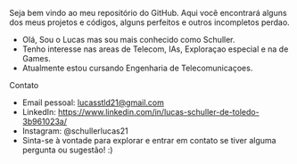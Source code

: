 Seja bem vindo ao meu repositório do GitHub. Aqui você encontrará alguns dos meus projetos e códigos, alguns perfeitos e outros incompletos perdao.

- Olá, Sou o Lucas mas sou mais conhecido como Schuller.
- Tenho interesse nas areas de Telecom, IAs, Exploraçao especial e na de Games.
- Atualmente estou cursando Engenharia de Telecomunicaçoes.

Contato
- Email pessoal: lucasstld21@gmail.com
- LinkedIn: https://www.linkedin.com/in/lucas-schuller-de-toledo-3b961023a/
- Instagram: @schullerlucas21
- Sinta-se à vontade para explorar e entrar em contato se tiver alguma pergunta ou sugestão! :)
